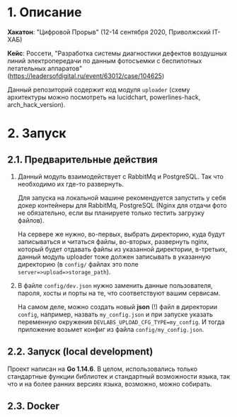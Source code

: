 # 1. Описание

**Хакатон**: "Цифровой Прорыв" (12-14 сентября 2020, Приволжский IT-ХАБ)

**Кейс**: Россети, "Разработка системы диагностики дефектов воздушных линий электропередачи 
по данным фотосъемки с беспилотных летательных аппаратов" (https://leadersofdigital.ru/event/63012/case/104625)

Данный репозиторий содержит код модуля `uploader`
(схему архитектуры можно посмотреть на lucidchart, powerlines-hack, arch_hack_version).

# 2. Запуск

## 2.1. Предварительные действия

1) Данный модуль взаимодействует с RabbitMq и PostgreSQL. Так что необходимо их где-то развернуть.

    Для запуска на локальной машине рекомендуется запустить у себя
докер контейнеры для RabbitMq, PostgreSQL (Nginx для отдачи фото не обязательно, если вы планируете только
тестить загрузку файлов).

    На сервере же нужно, во-первых, выбрать директорию, куда будут записываться и читаться файлы,
    во-вторых, развернуть nginx, который будет отдавать файлы из указанной директории,
    в-третьих, данный модуль uploader тоже должен записывать в указанную директорию
    (в `config/` файлах это поле `server=>upload=>storage_path`).

2) В файле `config/dev.json` нужно заменить данные пользователя, пароля, хосты и порты
на те, что соответствуют вашим сервисам.

    На самом деле, можно создать новый **json** (!) файл в директории `config`, например, назвать
    `my_config.json` и при запуске указать переменную окружения `DEVLABS_UPLOAD_CFG_TYPE=my_config`.
    И тогда приложение возьмет конфиг из файла `config/my_config.json`.

## 2.2. Запуск (local development)

Проект написан на **Go 1.14.6**. В целом, использовались только стандартные функции библиотек
и стандартный возможности языка, так что и на более ранних версиях языка, возможно, можно собирать.

## 2.3. Docker